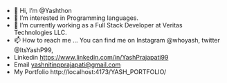 - 👋 Hi, I’m @Yashthon
- 👀 I’m interested in Programming languages.
- 🌱 I’m currently working as a Full Stack Developer at Veritas Technologies LLC.
- 📫 How to reach me ... You can find me on Instagram @whoyash, twitter @ItsYashP99,
- Linkedin https://www.linkedin.com/in/YashPrajapati99 
- Email yashnitinpprajapati@gmail.com
- My Portfolio http://localhost:4173/YASH_PORTFOLIO/
